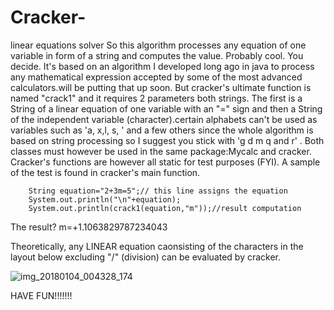 # Cracker-
linear equations solver
So this algorithm processes any equation of one variable in form of a string and computes the value. Probably cool. You decide. It's based on an algorithm I developed long ago in java to process any mathematical expression accepted by some of the most advanced calculators.will be putting that up soon. But cracker's ultimate function is named "crack1" and it requires 2 parameters both strings. The first is a String of a linear equation of one variable with an "=" sign and then a String of the independent variable (character).certain alphabets can't be used as variables such as 'a, x,l, s, ' and a few others since the whole algorithm is based on string processing so I suggest you stick with 'g d m q and r' . Both classes must however be used in the same package:Mycalc and cracker.  Cracker's functions are however all static for test purposes (FYI). A sample of the test is found in cracker's main function. 

        
        String equation="2+3m=5";// this line assigns the equation
        System.out.println("\n"+equation);
        System.out.println(crack1(equation,"m"));//result computation
        
The result?
         m=+1.1063829787234043

Theoretically, any LINEAR equation caonsisting of the characters in the layout below  excluding "/" (division) can be evaluated by cracker.


![img_20180104_004328_174](https://user-images.githubusercontent.com/37802577/51503484-9668ba80-1ddb-11e9-86be-ceee4bd5e30e.jpg)


HAVE FUN!!!!!!!
